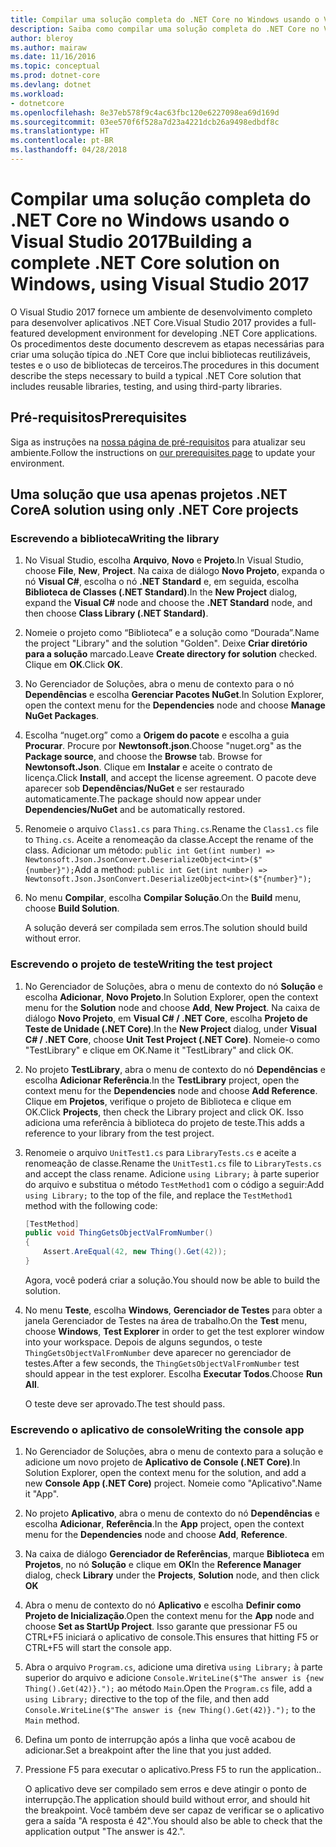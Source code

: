 ```yaml
---
title: Compilar uma solução completa do .NET Core no Windows usando o Visual Studio 2017
description: Saiba como compilar uma solução completa do .NET Core no Visual Studio 2017 no Windows.
author: bleroy
ms.author: mairaw
ms.date: 11/16/2016
ms.topic: conceptual
ms.prod: dotnet-core
ms.devlang: dotnet
ms.workload:
- dotnetcore
ms.openlocfilehash: 8e37eb578f9c4ac63fbc120e6227098ea69d169d
ms.sourcegitcommit: 03ee570f6f528a7d23a4221dcb26a9498edbdf8c
ms.translationtype: HT
ms.contentlocale: pt-BR
ms.lasthandoff: 04/28/2018
---
```

# <a name="building-a-complete-net-core-solution-on-windows-using-visual-studio-2017"></a><span data-ttu-id="8ffb4-103">Compilar uma solução completa do .NET Core no Windows usando o Visual Studio 2017</span><span class="sxs-lookup"><span data-stu-id="8ffb4-103">Building a complete .NET Core solution on Windows, using Visual Studio 2017</span></span>

<span data-ttu-id="8ffb4-104">O Visual Studio 2017 fornece um ambiente de desenvolvimento completo para desenvolver aplicativos .NET Core.</span><span class="sxs-lookup"><span data-stu-id="8ffb4-104">Visual Studio 2017 provides a full-featured development environment for developing .NET Core applications.</span></span> <span data-ttu-id="8ffb4-105">Os procedimentos deste documento descrevem as etapas necessárias para criar uma solução típica do .NET Core que inclui bibliotecas reutilizáveis, testes e o uso de bibliotecas de terceiros.</span><span class="sxs-lookup"><span data-stu-id="8ffb4-105">The procedures in this document describe the steps necessary to build a typical .NET Core solution that includes reusable libraries, testing, and using third-party libraries.</span></span> 

## <a name="prerequisites"></a><span data-ttu-id="8ffb4-106">Pré-requisitos</span><span class="sxs-lookup"><span data-stu-id="8ffb4-106">Prerequisites</span></span>

<span data-ttu-id="8ffb4-107">Siga as instruções na [nossa página de pré-requisitos](../windows-prerequisites.md) para atualizar seu ambiente.</span><span class="sxs-lookup"><span data-stu-id="8ffb4-107">Follow the instructions on [our prerequisites page](../windows-prerequisites.md) to update your environment.</span></span>

## <a name="a-solution-using-only-net-core-projects"></a><span data-ttu-id="8ffb4-108">Uma solução que usa apenas projetos .NET Core</span><span class="sxs-lookup"><span data-stu-id="8ffb4-108">A solution using only .NET Core projects</span></span>

### <a name="writing-the-library"></a><span data-ttu-id="8ffb4-109">Escrevendo a biblioteca</span><span class="sxs-lookup"><span data-stu-id="8ffb4-109">Writing the library</span></span>

1. <span data-ttu-id="8ffb4-110">No Visual Studio, escolha **Arquivo**, **Novo** e **Projeto**.</span><span class="sxs-lookup"><span data-stu-id="8ffb4-110">In Visual Studio, choose **File**, **New**, **Project**.</span></span> <span data-ttu-id="8ffb4-111">Na caixa de diálogo **Novo Projeto**, expanda o nó **Visual C#**, escolha o nó **.NET Standard** e, em seguida, escolha **Biblioteca de Classes (.NET Standard)**.</span><span class="sxs-lookup"><span data-stu-id="8ffb4-111">In the **New Project** dialog, expand the **Visual C#** node and choose the **.NET Standard** node, and then choose **Class Library (.NET Standard)**.</span></span> 

2. <span data-ttu-id="8ffb4-112">Nomeie o projeto como “Biblioteca” e a solução como “Dourada”.</span><span class="sxs-lookup"><span data-stu-id="8ffb4-112">Name the project "Library" and the solution "Golden".</span></span> <span data-ttu-id="8ffb4-113">Deixe **Criar diretório para a solução** marcado.</span><span class="sxs-lookup"><span data-stu-id="8ffb4-113">Leave **Create directory for solution** checked.</span></span> <span data-ttu-id="8ffb4-114">Clique em **OK**.</span><span class="sxs-lookup"><span data-stu-id="8ffb4-114">Click **OK**.</span></span>

3. <span data-ttu-id="8ffb4-115">No Gerenciador de Soluções, abra o menu de contexto para o nó **Dependências** e escolha **Gerenciar Pacotes NuGet**.</span><span class="sxs-lookup"><span data-stu-id="8ffb4-115">In Solution Explorer, open the context menu for the **Dependencies** node and choose **Manage NuGet Packages**.</span></span>

4. <span data-ttu-id="8ffb4-116">Escolha “nuget.org” como a **Origem do pacote** e escolha a guia **Procurar**. Procure por **Newtonsoft.json**.</span><span class="sxs-lookup"><span data-stu-id="8ffb4-116">Choose "nuget.org" as the **Package source**, and choose the **Browse** tab. Browse for **Newtonsoft.Json**.</span></span> <span data-ttu-id="8ffb4-117">Clique em **Instalar** e aceite o contrato de licença.</span><span class="sxs-lookup"><span data-stu-id="8ffb4-117">Click **Install**, and accept the license agreement.</span></span> <span data-ttu-id="8ffb4-118">O pacote deve aparecer sob **Dependências/NuGet** e ser restaurado automaticamente.</span><span class="sxs-lookup"><span data-stu-id="8ffb4-118">The package should now appear under **Dependencies/NuGet** and be automatically restored.</span></span>

5. <span data-ttu-id="8ffb4-119">Renomeie o arquivo `Class1.cs` para `Thing.cs`.</span><span class="sxs-lookup"><span data-stu-id="8ffb4-119">Rename the `Class1.cs` file to `Thing.cs`.</span></span> <span data-ttu-id="8ffb4-120">Aceite a renomeação da classe.</span><span class="sxs-lookup"><span data-stu-id="8ffb4-120">Accept the rename of the class.</span></span> <span data-ttu-id="8ffb4-121">Adicionar um método: `public int Get(int number) => Newtonsoft.Json.JsonConvert.DeserializeObject<int>($"{number}");`</span><span class="sxs-lookup"><span data-stu-id="8ffb4-121">Add a method: `public int Get(int number) => Newtonsoft.Json.JsonConvert.DeserializeObject<int>($"{number}");`</span></span>

7. <span data-ttu-id="8ffb4-122">No menu **Compilar**, escolha **Compilar Solução**.</span><span class="sxs-lookup"><span data-stu-id="8ffb4-122">On the **Build** menu, choose **Build Solution**.</span></span>

   <span data-ttu-id="8ffb4-123">A solução deverá ser compilada sem erros.</span><span class="sxs-lookup"><span data-stu-id="8ffb4-123">The solution should build without error.</span></span>

### <a name="writing-the-test-project"></a><span data-ttu-id="8ffb4-124">Escrevendo o projeto de teste</span><span class="sxs-lookup"><span data-stu-id="8ffb4-124">Writing the test project</span></span>

1. <span data-ttu-id="8ffb4-125">No Gerenciador de Soluções, abra o menu de contexto do nó **Solução** e escolha **Adicionar**, **Novo Projeto**.</span><span class="sxs-lookup"><span data-stu-id="8ffb4-125">In Solution Explorer, open the context menu for the **Solution** node and choose **Add**, **New Project**.</span></span> <span data-ttu-id="8ffb4-126">Na caixa de diálogo **Novo Projeto**, em **Visual C# / .NET Core**, escolha **Projeto de Teste de Unidade (.NET Core)**.</span><span class="sxs-lookup"><span data-stu-id="8ffb4-126">In the **New Project** dialog, under **Visual C# / .NET Core**, choose **Unit Test Project (.NET Core)**.</span></span> <span data-ttu-id="8ffb4-127">Nomeie-o como "TestLibrary" e clique em OK.</span><span class="sxs-lookup"><span data-stu-id="8ffb4-127">Name it "TestLibrary" and click OK.</span></span> 

2. <span data-ttu-id="8ffb4-128">No projeto **TestLibrary**, abra o menu de contexto do nó **Dependências** e escolha **Adicionar Referência**.</span><span class="sxs-lookup"><span data-stu-id="8ffb4-128">In the **TestLibrary** project, open the context menu for the **Dependencies** node and choose **Add Reference**.</span></span> <span data-ttu-id="8ffb4-129">Clique em **Projetos**, verifique o projeto de Biblioteca e clique em OK.</span><span class="sxs-lookup"><span data-stu-id="8ffb4-129">Click **Projects**, then check the Library project and click OK.</span></span> <span data-ttu-id="8ffb4-130">Isso adiciona uma referência à biblioteca do projeto de teste.</span><span class="sxs-lookup"><span data-stu-id="8ffb4-130">This adds a reference to your library from the test project.</span></span>

3. <span data-ttu-id="8ffb4-131">Renomeie o arquivo `UnitTest1.cs` para `LibraryTests.cs` e aceite a renomeação de classe.</span><span class="sxs-lookup"><span data-stu-id="8ffb4-131">Rename the `UnitTest1.cs` file to `LibraryTests.cs` and accept the class rename.</span></span> <span data-ttu-id="8ffb4-132">Adicione `using Library;` à parte superior do arquivo e substitua o método `TestMethod1` com o código a seguir:</span><span class="sxs-lookup"><span data-stu-id="8ffb4-132">Add `using Library;` to the top of the file, and replace the `TestMethod1` method with the following code:</span></span>
    ```csharp
    [TestMethod]
    public void ThingGetsObjectValFromNumber()
    {
        Assert.AreEqual(42, new Thing().Get(42));
    }
    ```

   <span data-ttu-id="8ffb4-133">Agora, você poderá criar a solução.</span><span class="sxs-lookup"><span data-stu-id="8ffb4-133">You should now be able to build the solution.</span></span> 
   
4. <span data-ttu-id="8ffb4-134">No menu **Teste**, escolha **Windows**, **Gerenciador de Testes** para obter a janela Gerenciador de Testes na área de trabalho.</span><span class="sxs-lookup"><span data-stu-id="8ffb4-134">On the **Test** menu, choose **Windows**, **Test Explorer** in order to get the test explorer window into your workspace.</span></span> <span data-ttu-id="8ffb4-135">Depois de alguns segundos, o teste `ThingGetsObjectValFromNumber` deve aparecer no gerenciador de testes.</span><span class="sxs-lookup"><span data-stu-id="8ffb4-135">After a few seconds, the `ThingGetsObjectValFromNumber` test should appear in the test explorer.</span></span> <span data-ttu-id="8ffb4-136">Escolha **Executar Todos**.</span><span class="sxs-lookup"><span data-stu-id="8ffb4-136">Choose **Run All**.</span></span>
   
   <span data-ttu-id="8ffb4-137">O teste deve ser aprovado.</span><span class="sxs-lookup"><span data-stu-id="8ffb4-137">The test should pass.</span></span>

### <a name="writing-the-console-app"></a><span data-ttu-id="8ffb4-138">Escrevendo o aplicativo de console</span><span class="sxs-lookup"><span data-stu-id="8ffb4-138">Writing the console app</span></span>

1. <span data-ttu-id="8ffb4-139">No Gerenciador de Soluções, abra o menu de contexto para a solução e adicione um novo projeto de **Aplicativo de Console (.NET Core)**.</span><span class="sxs-lookup"><span data-stu-id="8ffb4-139">In Solution Explorer, open the context menu for the solution, and add a new **Console App (.NET Core)** project.</span></span> <span data-ttu-id="8ffb4-140">Nomeie como "Aplicativo".</span><span class="sxs-lookup"><span data-stu-id="8ffb4-140">Name it "App".</span></span>

2. <span data-ttu-id="8ffb4-141">No projeto **Aplicativo**, abra o menu de contexto do nó **Dependências** e escolha **Adicionar**, **Referência**.</span><span class="sxs-lookup"><span data-stu-id="8ffb4-141">In the **App** project, open the context menu for the **Dependencies** node and choose **Add**,  **Reference**.</span></span> 

3. <span data-ttu-id="8ffb4-142">Na caixa de diálogo **Gerenciador de Referências**, marque **Biblioteca** em **Projetos**, no nó **Solução** e clique em **OK**</span><span class="sxs-lookup"><span data-stu-id="8ffb4-142">In the **Reference Manager** dialog, check **Library** under the **Projects**, **Solution** node, and then click **OK**</span></span>

6. <span data-ttu-id="8ffb4-143">Abra o menu de contexto do nó **Aplicativo** e escolha **Definir como Projeto de Inicialização**.</span><span class="sxs-lookup"><span data-stu-id="8ffb4-143">Open the context menu for the **App** node and choose **Set as StartUp Project**.</span></span> <span data-ttu-id="8ffb4-144">Isso garante que pressionar F5 ou CTRL+F5 iniciará o aplicativo de console.</span><span class="sxs-lookup"><span data-stu-id="8ffb4-144">This ensures that hitting F5 or CTRL+F5 will start the console app.</span></span>

7. <span data-ttu-id="8ffb4-145">Abra o arquivo `Program.cs`, adicione uma diretiva `using Library;` à parte superior do arquivo e adicione `Console.WriteLine($"The answer is {new Thing().Get(42)}.");` ao método `Main`.</span><span class="sxs-lookup"><span data-stu-id="8ffb4-145">Open the `Program.cs` file, add a `using Library;` directive to the top of the file, and then add `Console.WriteLine($"The answer is {new Thing().Get(42)}.");` to the `Main` method.</span></span>

8. <span data-ttu-id="8ffb4-146">Defina um ponto de interrupção após a linha que você acabou de adicionar.</span><span class="sxs-lookup"><span data-stu-id="8ffb4-146">Set a breakpoint after the line that you just added.</span></span>

9. <span data-ttu-id="8ffb4-147">Pressione F5 para executar o aplicativo.</span><span class="sxs-lookup"><span data-stu-id="8ffb4-147">Press F5 to run the application..</span></span>

   <span data-ttu-id="8ffb4-148">O aplicativo deve ser compilado sem erros e deve atingir o ponto de interrupção.</span><span class="sxs-lookup"><span data-stu-id="8ffb4-148">The application should build without error, and should hit the breakpoint.</span></span> <span data-ttu-id="8ffb4-149">Você também deve ser capaz de verificar se o aplicativo gera a saída "A resposta é 42".</span><span class="sxs-lookup"><span data-stu-id="8ffb4-149">You should also be able to check that the application output "The answer is 42.".</span></span>

